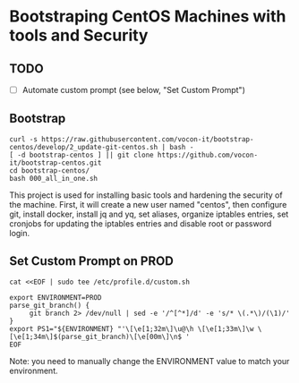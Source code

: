 # Bootstraping CentOS Machines with tools and Security

## TODO

- [ ] Automate custom prompt (see below, "Set Custom Prompt")

## Bootstrap
```
curl -s https://raw.githubusercontent.com/vocon-it/bootstrap-centos/develop/2_update-git-centos.sh | bash -
[ -d bootstrap-centos ] || git clone https://github.com/vocon-it/bootstrap-centos.git
cd bootstrap-centos/
bash 000_all_in_one.sh
```

This project is used for installing basic tools and hardening the security of the machine.
First, it will create a new user named "centos", then configure git, install docker, install jq and yq, set aliases, organize iptables entries, set cronjobs for updating the iptables entries and disable root or password login.

## Set Custom Prompt on PROD

```shell script
cat <<EOF | sudo tee /etc/profile.d/custom.sh

export ENVIRONMENT=PROD
parse_git_branch() {
     git branch 2> /dev/null | sed -e '/^[^*]/d' -e 's/* \(.*\)/(\1)/'
}
export PS1="${ENVIRONMENT} "'\[\e[1;32m\]\u@\h \[\e[1;33m\]\w \[\e[1;34m\]$(parse_git_branch)\[\e[00m\]\n$ '
EOF
```
Note: you need to manually change the ENVIRONMENT value to match your environment.
